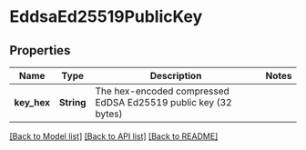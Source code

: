 # EddsaEd25519PublicKey

## Properties

Name | Type | Description | Notes
------------ | ------------- | ------------- | -------------
**key_hex** | **String** | The hex-encoded compressed EdDSA Ed25519 public key (32 bytes) | 

[[Back to Model list]](../README.md#documentation-for-models) [[Back to API list]](../README.md#documentation-for-api-endpoints) [[Back to README]](../README.md)


